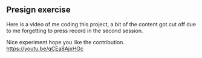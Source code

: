 ## Presign exercise

Here is a video of me coding this project, a bit of the content got cut off due to me forgetting to press record in the second session.

Nice experiment hope you like the contribution.
https://youtu.be/qCEa8AjxHGc
